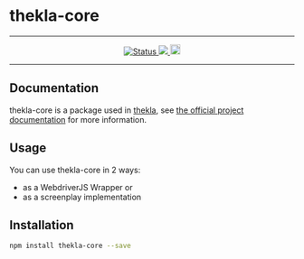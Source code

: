 # thekla-core

***

<p align="center">
    <a href="https://circleci.com/gh/andy-schulz/thekla-core/tree/master">
        <img alt="Status" src="https://circleci.com/gh/andy-schulz/thekla-core.svg?style=shield">
    </a>
    <a href="https://codecov.io/gh/andy-schulz/thekla-core">
        <img src="https://codecov.io/gh/andy-schulz/thekla-core/branch/master/graph/badge.svg" />
    </a>
    <a href="https://badge.fury.io/js/thekla-core">
        <img src="https://badge.fury.io/js/thekla-core.svg" alt="npm version" height="18">
    </a>
</p>

***

## Documentation

thekla-core is a package used in [thekla](https://github.com/andy-schulz/thekla), see
[the official project documentation](https://andy-schulz.github.io/thekla/)
for more information.
## Usage

You can use thekla-core in 2 ways:

* as a WebdriverJS Wrapper or
* as a screenplay implementation

## Installation

```sh
npm install thekla-core --save
```
